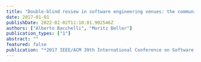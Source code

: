```yaml
---
title: "Double-blind review in software engineering venues: the community's perspective"
date: 2017-01-01
publishDate: 2022-02-02T11:10:01.902546Z
authors: ["Alberto Bacchelli", "Moritz Beller"]
publication_types: ["1"]
abstract: ""
featured: false
publication: "*2017 IEEE/ACM 39th International Conference on Software Engineering Companion (ICSE-C)*"
---
```



